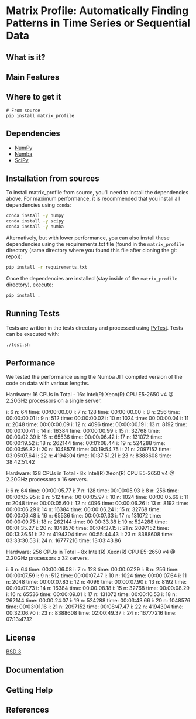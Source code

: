 # Matrix Profile: Automatically Finding Patterns in Time Series or Sequential Data

## What is it?

## Main Features

## Where to get it

```PyPI
# From source
pip install matrix_profile
```

## Dependencies
- [NumPy]()
- [Numba]()
- [SciPy]()

## Installation from sources

To install matrix_profile from source, you'll need to install the dependencies above. For maximum performance, it is recommended that you install all dependencies using `conda`:

```sh
conda install -y numpy
conda install -y scipy
conda install -y numba
```

Alternatively, but with lower performance, you can also install these dependencies using the requirements.txt file (found in the `matrix_profile` directory (same directory where you found this file after cloning the git repo)):

```sh
pip install -r requirements.txt
```
Once the dependencies are installed (stay inside of the `matrix_profile` directory), execute:

```sh
pip install .
```

## Running Tests

Tests are written in the tests directory and processed using [PyTest](). Tests can be executed with:

```sh
./test.sh
```

## Performance

We tested the performance using the Numba JIT compiled version of the code on data with various lengths.

Hardware: 16 CPUs in Total - 16x Intel(R) Xeon(R) CPU E5-2650 v4 @ 2.20GHz processors on a single server.

i: 6  n: 64  time: 00:00:00.00
i: 7  n: 128  time: 00:00:00.00
i: 8  n: 256  time: 00:00:00.01
i: 9  n: 512  time: 00:00:00.02
i: 10  n: 1024  time: 00:00:00.04
i: 11  n: 2048  time: 00:00:00.09
i: 12  n: 4096  time: 00:00:00.19
i: 13  n: 8192  time: 00:00:00.41
i: 14  n: 16384  time: 00:00:00.99
i: 15  n: 32768  time: 00:00:02.39
i: 16  n: 65536  time: 00:00:06.42
i: 17  n: 131072  time: 00:00:19.52
i: 18  n: 262144  time: 00:01:08.44
i: 19  n: 524288  time: 00:03:56.82
i: 20  n: 1048576  time: 00:19:54.75
i: 21  n: 2097152  time: 03:05:07.64
i: 22  n: 4194304  time: 10:37:51.21
i: 23  n: 8388608  time: 38:42:51.42

Hardware: 128 CPUs in Total - 8x Intel(R) Xeon(R) CPU E5-2650 v4 @ 2.20GHz processors x 16 servers.

i: 6  n: 64  time: 00:00:05.77
i: 7  n: 128  time: 00:00:05.93
i: 8  n: 256  time: 00:00:05.95
i: 9  n: 512  time: 00:00:05.97
i: 10  n: 1024  time: 00:00:05.69
i: 11  n: 2048  time: 00:00:05.60
i: 12  n: 4096  time: 00:00:06.26
i: 13  n: 8192  time: 00:00:06.29
i: 14  n: 16384  time: 00:00:06.24
i: 15  n: 32768  time: 00:00:06.48
i: 16  n: 65536  time: 00:00:07.33
i: 17  n: 131072  time: 00:00:09.75
i: 18  n: 262144  time: 00:00:33.38
i: 19  n: 524288  time: 00:01:35.27
i: 20  n: 1048576  time: 00:04:37.15
i: 21  n: 2097152  time: 00:13:36.51
i: 22  n: 4194304  time: 00:55:44.43
i: 23  n: 8388608  time: 03:33:30.53
i: 24  n: 16777216  time: 13:03:43.86

Hardware: 256 CPUs in Total - 8x Intel(R) Xeon(R) CPU E5-2650 v4 @ 2.20GHz processors x 32 servers.

i: 6  n: 64  time: 00:00:06.08
i: 7  n: 128  time: 00:00:07.29
i: 8  n: 256  time: 00:00:07.59
i: 9  n: 512  time: 00:00:07.47
i: 10  n: 1024  time: 00:00:07.64
i: 11  n: 2048  time: 00:00:07.83
i: 12  n: 4096  time: 00:00:07.90
i: 13  n: 8192  time: 00:00:07.73
i: 14  n: 16384  time: 00:00:08.18
i: 15  n: 32768  time: 00:00:08.29
i: 16  n: 65536  time: 00:00:09.01
i: 17  n: 131072  time: 00:00:10.53
i: 18  n: 262144  time: 00:00:24.07
i: 19  n: 524288  time: 00:03:43.66
i: 20  n: 1048576  time: 00:03:01.16
i: 21  n: 2097152  time: 00:08:47.47
i: 22  n: 4194304  time: 00:32:06.70
i: 23  n: 8388608  time: 02:00:49.37
i: 24  n: 16777216  time: 07:13:47.12

## License
[BSD 3](License)

## Documentation

## Getting Help

## References
